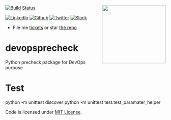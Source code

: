 <a href="https://github.com/DennyZhang?tab=followers"><img align="right" width="200" height="183" src="https://www.dennyzhang.com/wp-content/uploads/denny/watermark/github.png" /></a>

[![Build Status](https://travis-ci.org/DennyZhang/devopsprecheck.svg?branch=master)](https://travis-ci.org/DennyZhang/devopsprecheck)

[![LinkedIn](https://www.dennyzhang.com/wp-content/uploads/sns/linkedin.png)](https://www.linkedin.com/in/dennyzhang001) [![Github](https://www.dennyzhang.com/wp-content/uploads/sns/github.png)](https://github.com/DennyZhang) [![Twitter](https://www.dennyzhang.com/wp-content/uploads/sns/twitter.png)](https://twitter.com/dennyzhang001) [![Slack](https://www.dennyzhang.com/wp-content/uploads/sns/slack.png)](https://www.dennyzhang.com/slack)

- File me [tickets](https://github.com/DennyZhang/devopsprecheck/issues) or star [the repo](https://github.com/DennyZhang/devopsprecheck)

# devopsprecheck
Python precheck package for DevOps purpose

# Test
python -m unittest discover
python -m unittest test.test_paramater_helper

Code is licensed under [MIT License](https://www.dennyzhang.com/wp-content/mit_license.txt).
